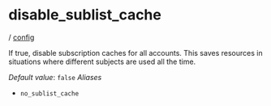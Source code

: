 # disable_sublist_cache

/ [config](reference/server-config/index.md) 

If true, disable subscription caches for all accounts. This saves
resources in situations where different subjects are used
all the time.

*Default value*: `false`
*Aliases*
- `no_sublist_cache`

